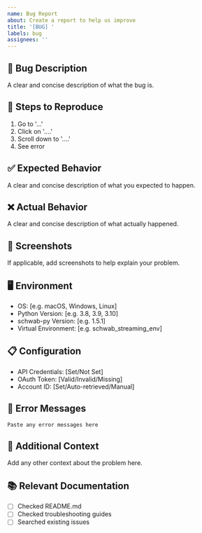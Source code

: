 ```yaml
---
name: Bug Report
about: Create a report to help us improve
title: '[BUG] '
labels: bug
assignees: ''
---
```


## 🐛 Bug Description
A clear and concise description of what the bug is.

## 🔄 Steps to Reproduce
1. Go to '...'
2. Click on '....'
3. Scroll down to '....'
4. See error

## ✅ Expected Behavior
A clear and concise description of what you expected to happen.

## ❌ Actual Behavior
A clear and concise description of what actually happened.

## 📸 Screenshots
If applicable, add screenshots to help explain your problem.

## 🖥️ Environment
- OS: [e.g. macOS, Windows, Linux]
- Python Version: [e.g. 3.8, 3.9, 3.10]
- schwab-py Version: [e.g. 1.5.1]
- Virtual Environment: [e.g. schwab_streaming_env]

## 📋 Configuration
- API Credentials: [Set/Not Set]
- OAuth Token: [Valid/Invalid/Missing]
- Account ID: [Set/Auto-retrieved/Manual]

## 📝 Error Messages
```
Paste any error messages here
```

## 🔧 Additional Context
Add any other context about the problem here.

## 📚 Relevant Documentation
- [ ] Checked README.md
- [ ] Checked troubleshooting guides
- [ ] Searched existing issues
